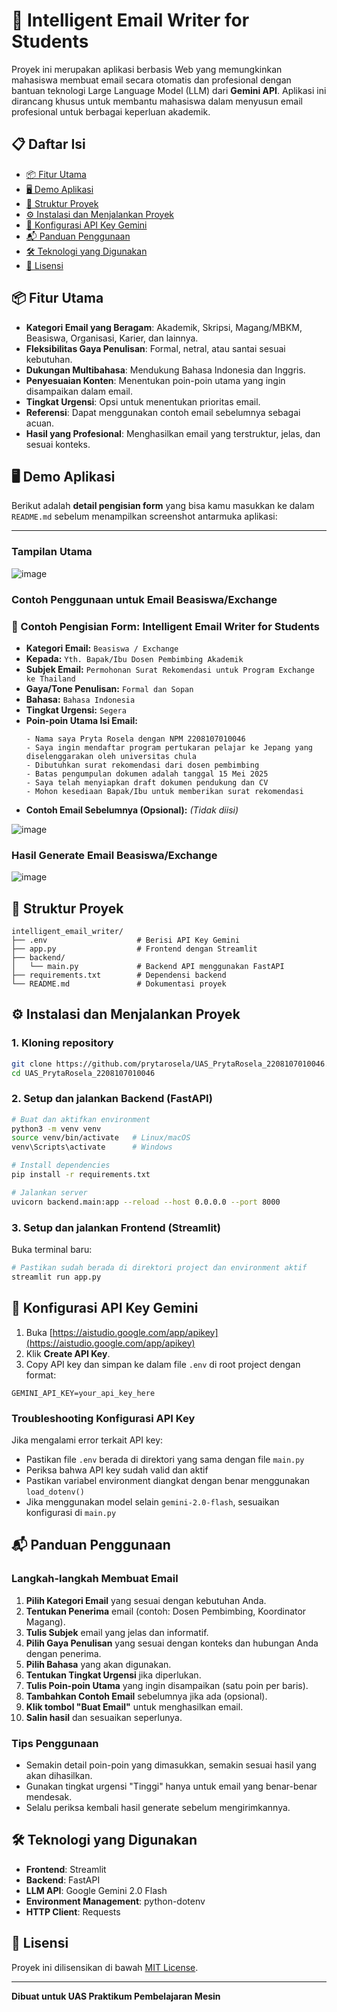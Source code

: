 # 📧 Intelligent Email Writer for Students

Proyek ini merupakan aplikasi berbasis Web yang memungkinkan mahasiswa membuat email secara otomatis dan profesional dengan bantuan teknologi Large Language Model (LLM) dari **Gemini API**. Aplikasi ini dirancang khusus untuk membantu mahasiswa dalam menyusun email profesional untuk berbagai keperluan akademik.

## 📋 Daftar Isi
- [📦 Fitur Utama](#-fitur-utama)
- [🖥️ Demo Aplikasi](#-demo-aplikasi)
- [📁 Struktur Proyek](#-struktur-proyek)
- [⚙️ Instalasi dan Menjalankan Proyek](#-instalasi-dan-menjalankan-proyek)
- [🔐 Konfigurasi API Key Gemini](#-konfigurasi-api-key-gemini)
- [📬 Panduan Penggunaan](#-panduan-penggunaan)
- [🛠️ Teknologi yang Digunakan](#-teknologi-yang-digunakan)
- [📝 Lisensi](#-lisensi)

## 📦 Fitur Utama

- **Kategori Email yang Beragam**: Akademik, Skripsi, Magang/MBKM, Beasiswa, Organisasi, Karier, dan lainnya.
- **Fleksibilitas Gaya Penulisan**: Formal, netral, atau santai sesuai kebutuhan.
- **Dukungan Multibahasa**: Mendukung Bahasa Indonesia dan Inggris.
- **Penyesuaian Konten**: Menentukan poin-poin utama yang ingin disampaikan dalam email.
- **Tingkat Urgensi**: Opsi untuk menentukan prioritas email.
- **Referensi**: Dapat menggunakan contoh email sebelumnya sebagai acuan.
- **Hasil yang Profesional**: Menghasilkan email yang terstruktur, jelas, dan sesuai konteks.

## 🖥️ Demo Aplikasi

Berikut adalah **detail pengisian form** yang bisa kamu masukkan ke dalam `README.md` sebelum menampilkan screenshot antarmuka aplikasi:

---

### Tampilan Utama
![image](https://github.com/user-attachments/assets/729b82f6-fd4b-4588-90e7-c3f945a07a8a)

### Contoh Penggunaan untuk Email Beasiswa/Exchange
### 📄 Contoh Pengisian Form: Intelligent Email Writer for Students
* **Kategori Email:**
  `Beasiswa / Exchange`
* **Kepada:**
  `Yth. Bapak/Ibu Dosen Pembimbing Akademik`
* **Subjek Email:**
  `Permohonan Surat Rekomendasi untuk Program Exchange ke Thailand`
* **Gaya/Tone Penulisan:**
  `Formal dan Sopan`
* **Bahasa:**
  `Bahasa Indonesia`
* **Tingkat Urgensi:**
  `Segera`
* **Poin-poin Utama Isi Email:**
  ```
  - Nama saya Pryta Rosela dengan NPM 2208107010046
  - Saya ingin mendaftar program pertukaran pelajar ke Jepang yang diselenggarakan oleh universitas chula
  - Dibutuhkan surat rekomendasi dari dosen pembimbing
  - Batas pengumpulan dokumen adalah tanggal 15 Mei 2025
  - Saya telah menyiapkan draft dokumen pendukung dan CV
  - Mohon kesediaan Bapak/Ibu untuk memberikan surat rekomendasi
  ```
* **Contoh Email Sebelumnya (Opsional):**
  *(Tidak diisi)*
  
![image](https://github.com/user-attachments/assets/0579bede-02f7-4bda-90f5-d01a66dc22f0)

### Hasil Generate Email Beasiswa/Exchange
![image](https://github.com/user-attachments/assets/432dd003-adb0-4e1f-bffb-88fba33456bd)


## 📁 Struktur Proyek

```
intelligent_email_writer/
├── .env                    # Berisi API Key Gemini
├── app.py                  # Frontend dengan Streamlit
├── backend/
│   └── main.py             # Backend API menggunakan FastAPI
├── requirements.txt        # Dependensi backend
└── README.md               # Dokumentasi proyek
```

## ⚙️ Instalasi dan Menjalankan Proyek

### 1. Kloning repository

```bash
git clone https://github.com/prytarosela/UAS_PrytaRosela_2208107010046.git
cd UAS_PrytaRosela_2208107010046
```

### 2. Setup dan jalankan Backend (FastAPI)

```bash
# Buat dan aktifkan environment
python3 -m venv venv
source venv/bin/activate   # Linux/macOS
venv\Scripts\activate      # Windows

# Install dependencies
pip install -r requirements.txt

# Jalankan server
uvicorn backend.main:app --reload --host 0.0.0.0 --port 8000
```

### 3. Setup dan jalankan Frontend (Streamlit)

Buka terminal baru:

```bash
# Pastikan sudah berada di direktori project dan environment aktif
streamlit run app.py
```

## 🔐 Konfigurasi API Key Gemini

1. Buka [https://aistudio.google.com/app/apikey](https://aistudio.google.com/app/apikey)
2. Klik **Create API Key**.
3. Copy API key dan simpan ke dalam file `.env` di root project dengan format:

```env
GEMINI_API_KEY=your_api_key_here
```

### Troubleshooting Konfigurasi API Key

Jika mengalami error terkait API key:

- Pastikan file `.env` berada di direktori yang sama dengan file `main.py`
- Periksa bahwa API key sudah valid dan aktif
- Pastikan variabel environment diangkat dengan benar menggunakan `load_dotenv()`
- Jika menggunakan model selain `gemini-2.0-flash`, sesuaikan konfigurasi di `main.py`

## 📬 Panduan Penggunaan

### Langkah-langkah Membuat Email

1. **Pilih Kategori Email** yang sesuai dengan kebutuhan Anda.
2. **Tentukan Penerima** email (contoh: Dosen Pembimbing, Koordinator Magang).
3. **Tulis Subjek** email yang jelas dan informatif.
4. **Pilih Gaya Penulisan** yang sesuai dengan konteks dan hubungan Anda dengan penerima.
5. **Pilih Bahasa** yang akan digunakan.
6. **Tentukan Tingkat Urgensi** jika diperlukan.
7. **Tulis Poin-poin Utama** yang ingin disampaikan (satu poin per baris).
8. **Tambahkan Contoh Email** sebelumnya jika ada (opsional).
9. **Klik tombol "Buat Email"** untuk menghasilkan email.
10. **Salin hasil** dan sesuaikan seperlunya.

### Tips Penggunaan

- Semakin detail poin-poin yang dimasukkan, semakin sesuai hasil yang akan dihasilkan.
- Gunakan tingkat urgensi "Tinggi" hanya untuk email yang benar-benar mendesak.
- Selalu periksa kembali hasil generate sebelum mengirimkannya.

## 🛠️ Teknologi yang Digunakan

- **Frontend**: Streamlit
- **Backend**: FastAPI
- **LLM API**: Google Gemini 2.0 Flash
- **Environment Management**: python-dotenv
- **HTTP Client**: Requests

## 📝 Lisensi

Proyek ini dilisensikan di bawah [MIT License](LICENSE).

---

**Dibuat untuk UAS Praktikum Pembelajaran Mesin**
